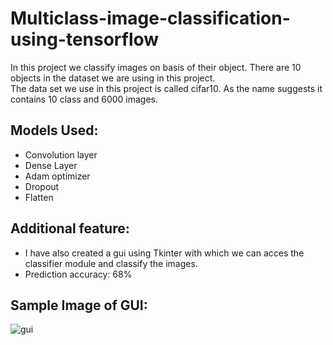 # Multiclass-image-classification-using-tensorflow
In this project we classify images on basis of their object. There are 10 objects in the dataset we are using in this project.  
The data set we use in this project is called cifar10. As the name suggests it contains 10 class and 6000 images.  

Models Used:  
-
* Convolution layer  
* Dense Layer
* Adam optimizer
* Dropout
* Flatten

Additional feature:  
-  
* I have also created a gui using Tkinter with which we can acces the classifier module and classify the images.
* Prediction accuracy: 68%  

Sample Image of GUI:
-
![gui](https://github.com/Krishaant003/Multiclass-image-classification-using-tensorflow/assets/97774370/8acce625-9615-4726-84e4-4718a393ec82)

